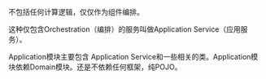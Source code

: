 不包括任何计算逻辑，仅仅作为组件编排。

这种仅包含Orchestration（编排）的服务叫做Application Service（应用服务）。

Application模块主要包含 Application Service和一些相关的类。Application模块依赖Domain模块。还是不依赖任何框架，纯POJO。

